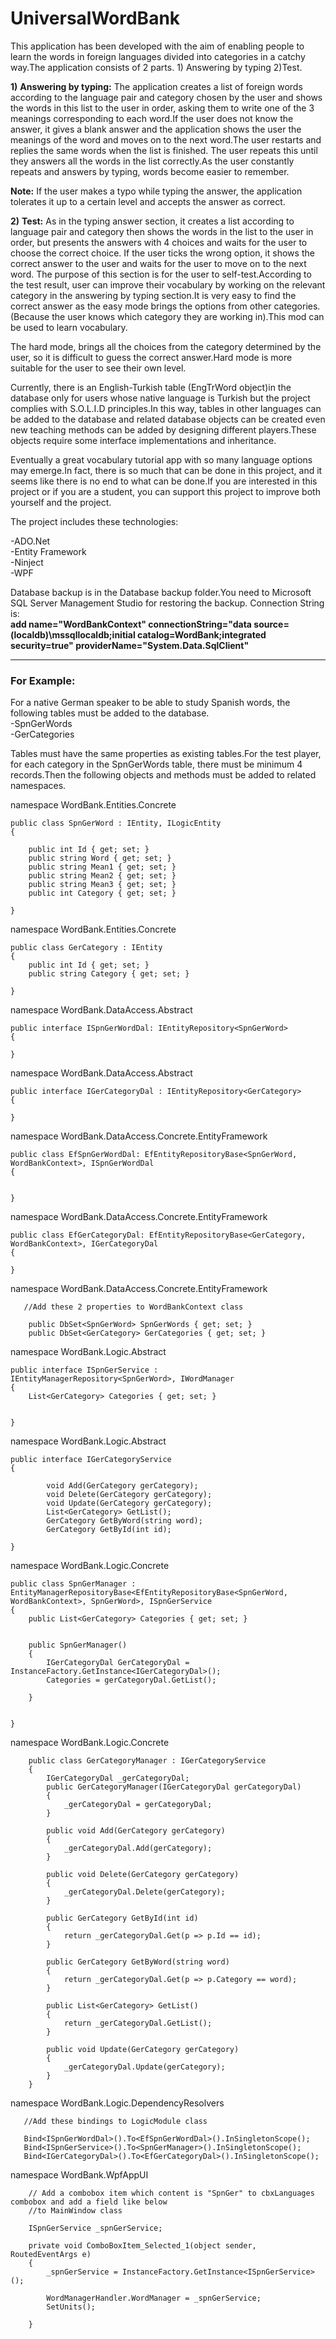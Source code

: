 # UniversalWordBank

This application has been developed with the aim of enabling people to learn the words in foreign languages divided into 
categories in a catchy way.The application consists of 2 parts. 1) Answering by typing 2)Test.

**1)** **Answering by typing:** The application creates a list of foreign words according to the language pair and category chosen 
by the user and shows the words in this list to the user in order, asking them to write one of the 3 meanings corresponding 
to each word.If the user does not know the answer, it gives a blank answer and the application shows the user the meanings of 
the word and moves on to the next word.The user restarts and replies the same words when the list is finished.
The user repeats this until they answers all the words in the list correctly.As the user constantly repeats and answers 
by typing, words become easier to remember.

**Note:** If the user makes a typo while typing the answer, the application tolerates it up to a certain level and accepts 
the answer as correct.

**2)** **Test:** As in the typing answer section, it creates a list according to language pair and category then shows the words 
in the list to the user in order, but presents the answers with 4 choices and waits for the user to choose the correct choice.
If the user ticks the wrong option, it shows the correct answer to the user and waits for the user to move on to the next word.
The purpose of this section is for the user to self-test.According to the test result, user can improve their vocabulary 
by working on the relevant category in the answering by typing section.It is very easy to find the correct answer as the easy 
mode brings the options from other categories.(Because the user knows which category they are working in).This mod can be 
used to learn vocabulary.

The hard mode, brings all the choices from the category determined by the user, so it is difficult to 
guess the correct answer.Hard mode is more suitable for the user to see their own level.


Currently, there is an English-Turkish table (EngTrWord object)in the database only for users whose native language is Turkish but
the project complies with S.O.L.I.D principles.In this way, tables in other languages can be added to the database and related 
database objects can be created even new teaching methods can be added by designing different players.These objects require 
some interface implementations and inheritance.

Eventually a great vocabulary tutorial app with so many language options may emerge.In fact, there is so much that 
can be done in this project, and it seems like there is no end to what can be done.If you are interested in this project or 
if you are a student, you can support this project to improve both yourself and the project.

The project includes these technologies:

-ADO.Net <br>
-Entity Framework <br>
-Ninject <br>
-WPF <br>

Database backup is in the Database backup folder.You need to Microsoft SQL Server Management Studio for restoring the backup.
 Connection String is: <br>
**add name="WordBankContext" connectionString="data source=(localdb)\mssqllocaldb;initial catalog=WordBank;integrated security=true" providerName="System.Data.SqlClient"**
	           

_________________________________________________________________________

### For Example:

For a native German speaker to be able to study Spanish words, the following tables must be added to the database.<br>
-SpnGerWords <br>
-GerCategories

Tables must have the same properties as existing tables.For the test player, for each category in the SpnGerWords table,
there must be minimum 4 records.Then the following objects and methods must be added to related namespaces.


namespace WordBank.Entities.Concrete

    public class SpnGerWord : IEntity, ILogicEntity
    {

        public int Id { get; set; }
        public string Word { get; set; }
        public string Mean1 { get; set; }
        public string Mean2 { get; set; }
        public string Mean3 { get; set; }
        public int Category { get; set; }

    }

namespace WordBank.Entities.Concrete

    public class GerCategory : IEntity
    {
        public int Id { get; set; }
        public string Category { get; set; }

    }



namespace WordBank.DataAccess.Abstract

    public interface ISpnGerWordDal: IEntityRepository<SpnGerWord>
    {

    }

namespace WordBank.DataAccess.Abstract

    public interface IGerCategoryDal : IEntityRepository<GerCategory>
    {

    }

namespace WordBank.DataAccess.Concrete.EntityFramework

    public class EfSpnGerWordDal: EfEntityRepositoryBase<SpnGerWord, WordBankContext>, ISpnGerWordDal
    {


    }

namespace WordBank.DataAccess.Concrete.EntityFramework

    public class EfGerCategoryDal: EfEntityRepositoryBase<GerCategory, WordBankContext>, IGerCategoryDal
    {

    }


namespace WordBank.DataAccess.Concrete.EntityFramework

       //Add these 2 properties to WordBankContext class

        public DbSet<SpnGerWord> SpnGerWords { get; set; }
        public DbSet<GerCategory> GerCategories { get; set; }


namespace WordBank.Logic.Abstract

    public interface ISpnGerService : IEntityManagerRepository<SpnGerWord>, IWordManager
    {
        List<GerCategory> Categories { get; set; }


    }

namespace WordBank.Logic.Abstract

    public interface IGerCategoryService
    {
        
            void Add(GerCategory gerCategory);
            void Delete(GerCategory gerCategory);
            void Update(GerCategory gerCategory);
            List<GerCategory> GetList();
            GerCategory GetByWord(string word);
            GerCategory GetById(int id);
        
    }


namespace WordBank.Logic.Concrete

    public class SpnGerManager : EntityManagerRepositoryBase<EfEntityRepositoryBase<SpnGerWord, WordBankContext>, SpnGerWord>, ISpnGerService
    {
        public List<GerCategory> Categories { get; set; }


        public SpnGerManager()
        {
            IGerCategoryDal GerCategoryDal = InstanceFactory.GetInstance<IGerCategoryDal>();
            Categories = gerCategoryDal.GetList();

        }


    }

namespace WordBank.Logic.Concrete

        
        public class GerCategoryManager : IGerCategoryService
        {
            IGerCategoryDal _gerCategoryDal;
            public GerCategoryManager(IGerCategoryDal gerCategoryDal)
            {
                _gerCategoryDal = gerCategoryDal;
            }

            public void Add(GerCategory gerCategory)
            {
                _gerCategoryDal.Add(gerCategory);
            }

            public void Delete(GerCategory gerCategory)
            {
                _gerCategoryDal.Delete(gerCategory);
            }

            public GerCategory GetById(int id)
            {
                return _gerCategoryDal.Get(p => p.Id == id);
            }

            public GerCategory GetByWord(string word)
            {
                return _gerCategoryDal.Get(p => p.Category == word);
            }

            public List<GerCategory> GetList()
            {
                return _gerCategoryDal.GetList();
            }

            public void Update(GerCategory gerCategory)
            {
                _gerCategoryDal.Update(gerCategory);
            }
        }


namespace WordBank.Logic.DependencyResolvers

       //Add these bindings to LogicModule class

       Bind<ISpnGerWordDal>().To<EfSpnGerWordDal>().InSingletonScope();
       Bind<ISpnGerService>().To<SpnGerManager>().InSingletonScope();
       Bind<IGerCategoryDal>().To<EfGerCategoryDal>().InSingletonScope();


namespace WordBank.WpfAppUI
         
        // Add a combobox item which content is "SpnGer" to cbxLanguages combobox and add a field like below 
        //to MainWindow class
        
        ISpnGerService _spnGerService;

        private void ComboBoxItem_Selected_1(object sender, RoutedEventArgs e)
        {
            _spnGerService = InstanceFactory.GetInstance<ISpnGerService>();

            WordManagerHandler.WordManager = _spnGerService;
            SetUnits();
            
        }




